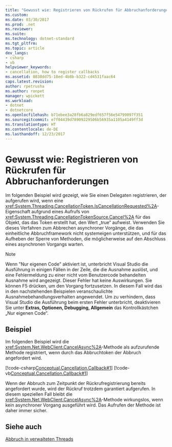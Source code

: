 ```yaml
---
title: "Gewusst wie: Registrieren von Rückrufen für Abbruchanforderungen"
ms.custom: 
ms.date: 03/30/2017
ms.prod: .net
ms.reviewer: 
ms.suite: 
ms.technology: dotnet-standard
ms.tgt_pltfrm: 
ms.topic: article
dev_langs:
- csharp
- vb
helpviewer_keywords:
- cancellation, how to register callbacks
ms.assetid: 8838dd75-18ed-4b8b-b322-cd4531faac64
caps.latest.revision: 
author: rpetrusha
ms.author: ronpet
manager: wpickett
ms.workload:
- dotnet
- dotnetcore
ms.openlocfilehash: b71ebee3a28fb6a829edf657f56e54799097f351
ms.sourcegitcommit: e7f04439d78909229506b56935a1105a4149ff3d
ms.translationtype: HT
ms.contentlocale: de-DE
ms.lasthandoff: 12/23/2017
---
```

# <a name="how-to-register-callbacks-for-cancellation-requests"></a>Gewusst wie: Registrieren von Rückrufen für Abbruchanforderungen
Im folgenden Beispiel wird gezeigt, wie Sie einen Delegaten registrieren, der aufgerufen wird, wenn eine <xref:System.Threading.CancellationToken.IsCancellationRequested%2A>-Eigenschaft aufgrund eines Aufrufs von <xref:System.Threading.CancellationTokenSource.Cancel%2A> für das Objekt, das das Token erstellt hat, den Wert „true“ aufweist. Verwenden Sie dieses Verfahren zum Abbrechen asynchroner Vorgänge, die das einheitliche Abbruchframework nicht systemeigen unterstützen, und für das Aufheben der Sperre von Methoden, die möglicherweise auf den Abschluss eines asynchronen Vorgangs warten.  
  
> [!NOTE]
>  Wenn "Nur eigenen Code" aktiviert ist, unterbricht Visual Studio die Ausführung in einigen Fällen in der Zeile, die die Ausnahme auslöst, und eine Fehlermeldung zu einer nicht vom Benutzercode behandelten Ausnahme wird angezeigt. Dieser Fehler hat keine Auswirkungen. Sie können F5 drücken, um den Vorgang fortzusetzen. In diesem Fall wird das in den nachstehenden Beispielen veranschaulichte Ausnahmebehandlungsverhalten angewendet. Um zu verhindern, dass Visual Studio die Ausführung beim ersten Fehler unterbricht, deaktivieren Sie unter **Extras, Optionen, Debugging, Allgemein** das Kontrollkästchen „Nur eigenen Code“.  
  
## <a name="example"></a>Beispiel  
 Im folgenden Beispiel wird die <xref:System.Net.WebClient.CancelAsync%2A>-Methode als aufzurufende Methode registriert, wenn durch das Abbruchtoken der Abbruch angefordert wird.  
  
 [!code-csharp[Conceptual.Cancellation.Callback#1](../../../samples/snippets/csharp/VS_Snippets_CLR/conceptual.cancellation.callback/cs/howtoexample1.cs#1)]
 [!code-vb[Conceptual.Cancellation.Callback#1](../../../samples/snippets/visualbasic/VS_Snippets_CLR/conceptual.cancellation.callback/vb/howtoexample1.vb#1)]  
  
 Wenn der Abbruch zum Zeitpunkt der Rückrufregistrierung bereits angefordert wurde, wird der Rückruf trotzdem garantiert aufgerufen. In diesem speziellen Fall bleibt die <xref:System.Net.WebClient.CancelAsync%2A>-Methode wirkungslos, wenn kein asynchroner Vorgang ausgeführt wird. Das Aufrufen der Methode ist daher immer sicher.  
  
## <a name="see-also"></a>Siehe auch  
 [Abbruch in verwalteten Threads](../../../docs/standard/threading/cancellation-in-managed-threads.md)
